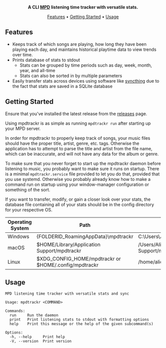 <div align="center">

**A CLI [MPD](https://www.musicpd.org/) listening time tracker with versatile stats.**

[Features](#features) •
[Getting Started](#getting-started) •
[Usage](#usage)

</div>

## Features

- Keeps track of which songs are playing, how long they have been playing each day, and maintains historical playtime data to view trends over time.
- Prints database of stats to stdout
  - Stats can be grouped by time periods such as day, week, month, year, and all-time
  - Stats can also be sorted in by multiple parameters
- Easily transfer stats across devices using software like [syncthing](https://syncthing.net/) due to the fact that stats are saved in a SQLite database

## Getting Started

Ensure that you've installed the latest release from the [releases](https://github.com/Cyanistic/mpdtrackr/releases/latest) page.

Using mpdtrackr is as simple as running `mpdtrackr run` after starting up your MPD server.

In order for mpdtrackr to properly keep track of songs, your music files should have the proper title, artist, genre, etc. tags. Otherwise the application has to attempt to parse the title and artist from the file name, which can be inaccurate, and will not have any data for the album or genre.

To make sure that you never forget to start up the mpdtrackr daemon before listening to music, you probably want to make sure it runs on startup. There is a minimal `mpdtrackr.service` file provided to let you do that, provided that you use systemd. Otherwise you probably already know how to make a command run on startup using your window-manager configuration or something of the sort.

If you want to transfer, modify, or gain a closer look over your stats, the database file containing all of your stats should be in the config directory for your respective OS.

| Operating System | Path                                                  | Example                                            |
| ---------------- | ----------------------------------------------------- | -------------------------------------------------- |
| Windows          | {FOLDERID_RoamingAppData}\mpdtrackr                   | C:\Users\Alice\AppData\Roaming\mpdtrackr           |
| macOS            | $HOME/Library/Application Support/mpdtrackr           | /Users/Alice/Library/Application Support/mpdtrackr |
| Linux            | $XDG_CONFIG_HOME/mpdtrackr or $HOME/.config/mpdtrackr | /home/alice/.config/mpdtrackr                      |

## Usage

```
MPD listening time tracker with versatile stats and sync

Usage: mpdtrackr <COMMAND>

Commands:
  run     Run the daemon
  print   Print listening stats to stdout with formatting options
  help    Print this message or the help of the given subcommand(s)

Options:
  -h, --help     Print help
  -V, --version  Print version
```
